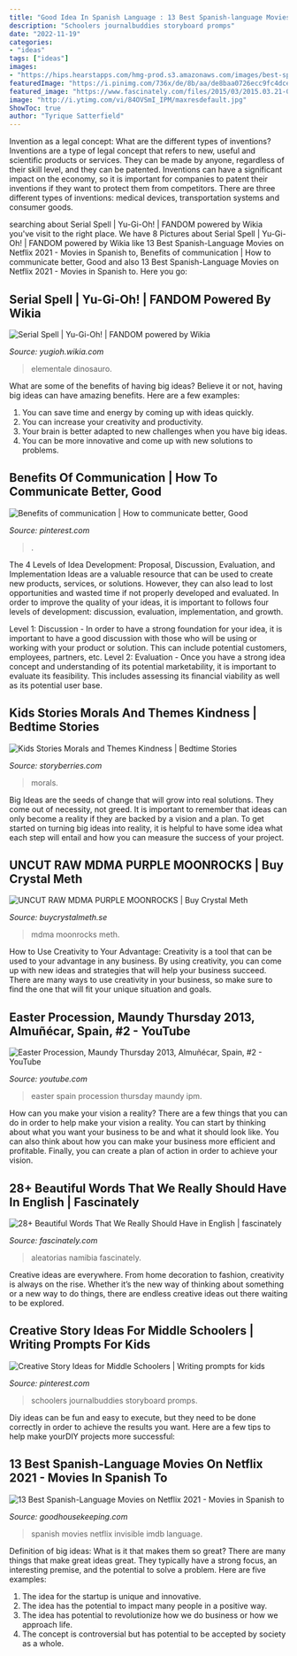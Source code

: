 ```yaml
---
title: "Good Idea In Spanish Language : 13 Best Spanish-language Movies On Netflix 2021"
description: "Schoolers journalbuddies storyboard promps"
date: "2022-11-19"
categories:
- "ideas"
tags: ["ideas"]
images:
- "https://hips.hearstapps.com/hmg-prod.s3.amazonaws.com/images/best-spanish-movies-on-netflix-contratiempo-the-invisible-guest-1599747239.png?crop=0.949xw:1.00xh;0.0238xw,0&amp;resize=480:*"
featuredImage: "https://i.pinimg.com/736x/de/8b/aa/de8baa0726ecc9fc4dce69a80ba4faeb.jpg"
featured_image: "https://www.fascinately.com/files/2015/03/2015.03.21-05.22-fascinately-550da8e3a235c.png"
image: "http://i.ytimg.com/vi/84OVSmI_IPM/maxresdefault.jpg"
ShowToc: true
author: "Tyrique Satterfield"
---
```



Invention as a legal concept: What are the different types of inventions?
Inventions are a type of legal concept that refers to new, useful and scientific products or services. They can be made by anyone, regardless of their skill level, and they can be patented. Inventions can have a significant impact on the economy, so it is important for companies to patent their inventions if they want to protect them from competitors. There are three different types of inventions: medical devices, transportation systems and consumer goods.

	

		
searching about Serial Spell | Yu-Gi-Oh! | FANDOM powered by Wikia you've visit to the right place. We have 8 Pictures about Serial Spell | Yu-Gi-Oh! | FANDOM powered by Wikia like 13 Best Spanish-Language Movies on Netflix 2021 - Movies in Spanish to, Benefits of communication | How to communicate better, Good and also 13 Best Spanish-Language Movies on Netflix 2021 - Movies in Spanish to. Here you go:
		
    
## Serial Spell | Yu-Gi-Oh! | FANDOM Powered By Wikia

<img loading=lazy src="https://vignette.wikia.nocookie.net/yugioh/images/d/db/SerialSpell-DR3-EN-R-UE.png/revision/latest?cb=20160622113210" onerror="this.onerror=null;this.src='https://tse3.mm.bing.net/th?id=OIP.jfVS-m_WsZOjS8G4FVc7NgAAAA&amp;pid=15.1';" alt="Serial Spell | Yu-Gi-Oh! | FANDOM powered by Wikia">

_Source: yugioh.wikia.com_

>elementale dinosauro. 

	

What are some of the benefits of having big ideas?
Believe it or not, having big ideas can have amazing benefits. Here are a few examples: 
1. You can save time and energy by coming up with ideas quickly.
2. You can increase your creativity and productivity. 
3. Your brain is better adapted to new challenges when you have big ideas.
4. You can be more innovative and come up with new solutions to problems.

    
## Benefits Of Communication | How To Communicate Better, Good

<img loading=lazy src="https://i.pinimg.com/736x/de/8b/aa/de8baa0726ecc9fc4dce69a80ba4faeb.jpg" onerror="this.onerror=null;this.src='https://tse1.mm.bing.net/th?id=OIP.G1plWUlc132wquVVm3RoCAHaSh&amp;pid=15.1';" alt="Benefits of communication | How to communicate better, Good">

_Source: pinterest.com_

>. 

	

The 4 Levels of Idea Development: Proposal, Discussion, Evaluation, and Implementation
Ideas are a valuable resource that can be used to create new products, services, or solutions. However, they can also lead to lost opportunities and wasted time if not properly developed and evaluated.
In order to improve the quality of your ideas, it is important to follows four levels of development: discussion, evaluation, implementation, and growth.

Level 1: Discussion - In order to have a strong foundation for your idea, it is important to have a good discussion with those who will be using or working with your product or solution. This can include potential customers, employees, partners, etc. Level 2: Evaluation - Once you have a strong idea concept and understanding of its potential marketability, it is important to evaluate its feasibility. This includes assessing its financial viability as well as its potential user base.

    
## Kids Stories Morals And Themes Kindness | Bedtime Stories

<img loading=lazy src="https://www.storyberries.com/wp-content/uploads/2018/03/Kids-Stories-Morals-and-Themes-Kindness.jpg" onerror="this.onerror=null;this.src='https://tse4.mm.bing.net/th?id=OIP.eXILImwlzY2WT7TeoJQQmAHaE9&amp;pid=15.1';" alt="Kids Stories Morals and Themes Kindness | Bedtime Stories">

_Source: storyberries.com_

>morals. 

	

Big Ideas are the seeds of change that will grow into real solutions. They come out of necessity, not greed. It is important to remember that ideas can only become a reality if they are backed by a vision and a plan. To get started on turning big ideas into reality, it is helpful to have some idea what each step will entail and how you can measure the success of your project.

    
## UNCUT RAW MDMA PURPLE MOONROCKS | Buy Crystal Meth

<img loading=lazy src="https://www.buycrystalmeth.se/wp-content/uploads/2021/04/gNbl0sHdTRKJTS0F-scaled-1-1980x1309.jpg" onerror="this.onerror=null;this.src='https://tse1.mm.bing.net/th?id=OIP.HdGXvjeNjP1vftkufiauEgHaE5&amp;pid=15.1';" alt="UNCUT RAW MDMA PURPLE MOONROCKS | Buy Crystal Meth">

_Source: buycrystalmeth.se_

>mdma moonrocks meth. 

	

How to Use Creativity to Your Advantage:
Creativity is a tool that can be used to your advantage in any business. By using creativity, you can come up with new ideas and strategies that will help your business succeed. There are many ways to use creativity in your business, so make sure to find the one that will fit your unique situation and goals.

    
## Easter Procession, Maundy Thursday 2013, Almuñécar, Spain, #2 - YouTube

<img loading=lazy src="http://i.ytimg.com/vi/84OVSmI_IPM/maxresdefault.jpg" onerror="this.onerror=null;this.src='https://tse1.mm.bing.net/th?id=OIP.5b9v-5FonG7HzGultoLCCwHaEK&amp;pid=15.1';" alt="Easter Procession, Maundy Thursday 2013, Almuñécar, Spain, #2 - YouTube">

_Source: youtube.com_

>easter spain procession thursday maundy ipm. 

	

How can you make your vision a reality?
There are a few things that you can do in order to help make your vision a reality. You can start by thinking about what you want your business to be and what it should look like. You can also think about how you can make your business more efficient and profitable. Finally, you can create a plan of action in order to achieve your vision.

    
## 28+ Beautiful Words That We Really Should Have In English | Fascinately

<img loading=lazy src="https://www.fascinately.com/files/2015/03/2015.03.21-05.22-fascinately-550da8e3a235c.png" onerror="this.onerror=null;this.src='https://tse1.mm.bing.net/th?id=OIP.zpk39f4O-XCSiskDQdxc_gHaEf&amp;pid=15.1';" alt="28+ Beautiful Words That We Really Should Have in English | fascinately">

_Source: fascinately.com_

>aleatorias namibia fascinately. 

	

Creative ideas are everywhere. From home decoration to fashion, creativity is always on the rise. Whether it’s the new way of thinking about something or a new way to do things, there are endless creative ideas out there waiting to be explored.

    
## Creative Story Ideas For Middle Schoolers | Writing Prompts For Kids

<img loading=lazy src="https://i.pinimg.com/736x/97/7a/0d/977a0d347a65967b9e3b59e87fa3e9a5.jpg" onerror="this.onerror=null;this.src='https://tse2.mm.bing.net/th?id=OIP.1Oyy1YWAgslC_ijlwhANhgHaUv&amp;pid=15.1';" alt="Creative Story Ideas for Middle Schoolers | Writing prompts for kids">

_Source: pinterest.com_

>schoolers journalbuddies storyboard promps. 

	

Diy ideas can be fun and easy to execute, but they need to be done correctly in order to achieve the results you want. Here are a few tips to help make yourDIY projects more successful:

    
## 13 Best Spanish-Language Movies On Netflix 2021 - Movies In Spanish To

<img loading=lazy src="https://hips.hearstapps.com/hmg-prod.s3.amazonaws.com/images/best-spanish-movies-on-netflix-contratiempo-the-invisible-guest-1599747239.png?crop=0.949xw:1.00xh;0.0238xw,0&amp;resize=480:*" onerror="this.onerror=null;this.src='https://tse3.mm.bing.net/th?id=OIP.oBor13OrCMMo9fEp9cUGfQHaLE&amp;pid=15.1';" alt="13 Best Spanish-Language Movies on Netflix 2021 - Movies in Spanish to">

_Source: goodhousekeeping.com_

>spanish movies netflix invisible imdb language. 

	

Definition of big ideas: What is it that makes them so great?
There are many things that make great ideas great. They typically have a strong focus, an interesting premise, and the potential to solve a problem. Here are five examples:
1. The idea for the startup is unique and innovative.
2. The idea has the potential to impact many people in a positive way.
3. The idea has potential to revolutionize how we do business or how we approach life. 
4. The concept is controversial but has potential to be accepted by society as a whole. 

